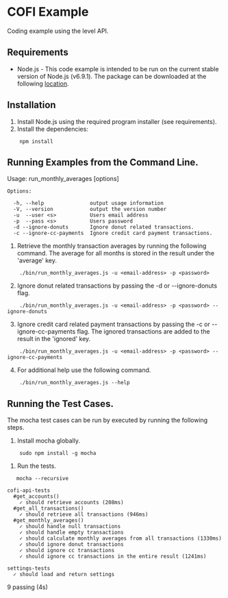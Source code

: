 # COFI Example

Coding example using the level API.

## Requirements

- Node.js - This code example is intended to be run on the current stable version of
Node.js (v6.9.1).  The package can be downloaded at the following <a href="https://nodejs.org/en/download/" target="_blank">location</a>.

## Installation

1. Install Node.js using the required program installer (see requirements).
1. Install the dependencies:
```
    npm install
```
## Running Examples from the Command Line.

Usage: run_monthly_averages [options]

    Options:

      -h, --help               output usage information
      -V, --version            output the version number
      -u  --user <s>           Users email address
      -p  --pass <s>           Users password
      -d --ignore-donuts       Ignore donut related transactions.
      -c --ignore-cc-payments  Ignore credit card payment transactions.

1. Retrieve the monthly transaction averages by running the following command. The average for all
months is stored in the result under the 'average' key.
```
    ./bin/run_monthly_averages.js -u <email-address> -p <password>
```
2. Ignore donut related transactions by passing the -d or --ignore-donuts flag.
```
    ./bin/run_monthly_averages.js -u <email-address> -p <password> --ignore-donuts
```
3. Ignore credit card related payment transactions by passing the -c or --ignore-cc-payments flag.
The ignored transactions are added to the result in the 'ignored' key.
```
    ./bin/run_monthly_averages.js -u <email-address> -p <password> --ignore-cc-payments
```
4. For additional help use the following command.
```
    ./bin/run_monthly_averages.js --help
```

## Running the Test Cases.

The mocha test cases can be run by executed by running the following steps.

1. Install mocha globally.
```
    sudo npm install -g mocha
```
1. Run the tests.
```
   mocha --recursive
```

    cofi-api-tests
      #get_accounts()
        ✓ should retrieve accounts (208ms)
      #get_all_transactions()
        ✓ should retrieve all transactions (946ms)
      #get_monthly_averages()
        ✓ should handle null transactions
        ✓ should handle empty transactions
        ✓ should calculate monthly averages from all transactions (1330ms)
        ✓ should ignore donut transactions
        ✓ should ignore cc transactions
        ✓ should ignore cc transactions in the entire result (1241ms)

    settings-tests
      ✓ should load and return settings


  9 passing (4s)
